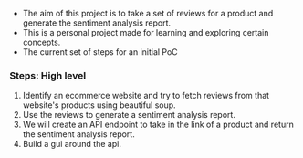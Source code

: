 - The aim of this project is to take a set of reviews for a product and generate the sentiment analysis report. 
- This is a personal project made for learning and exploring certain concepts.
- The current set of steps for an initial PoC

### Steps: High level
1. Identify an ecommerce website and try to fetch reviews from that website's products using beautiful soup.
2. Use the reviews to generate a sentiment analysis report. 
3. We will create an API endpoint to take in the link of a product and return the sentiment analysis report.
4. Build a gui around the api.
